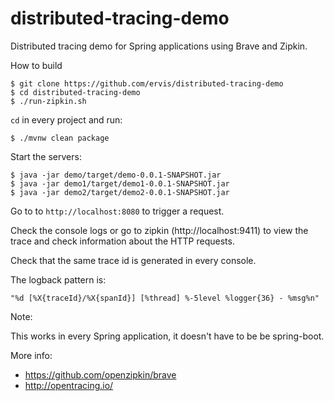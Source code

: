 # distributed-tracing-demo

Distributed tracing demo for Spring applications using Brave and Zipkin.

How to build

    $ git clone https://github.com/ervis/distributed-tracing-demo
    $ cd distributed-tracing-demo
    $ ./run-zipkin.sh

`cd` in every project and run:

    $ ./mvnw clean package

Start the servers:

    $ java -jar demo/target/demo-0.0.1-SNAPSHOT.jar
    $ java -jar demo1/target/demo1-0.0.1-SNAPSHOT.jar
    $ java -jar demo2/target/demo2-0.0.1-SNAPSHOT.jar

Go to to `http://localhost:8080` to trigger a request.

Check the console logs or go to zipkin (http://localhost:9411) to view the trace and check information about the HTTP requests.

Check that the same trace id is generated in every console.

The logback pattern is:

    "%d [%X{traceId}/%X{spanId}] [%thread] %-5level %logger{36} - %msg%n"

Note:

This works in every Spring application, it doesn't have to be be spring-boot.

More info:

- https://github.com/openzipkin/brave
- http://opentracing.io/
